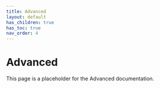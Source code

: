 ```yaml
---
title: Advanced
layout: default
has_children: true
has_toc: true
nav_order: 4
---
```


# Advanced

This page is a placeholder for the Advanced documentation.
